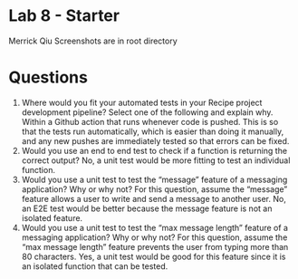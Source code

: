# Lab 8 - Starter
Merrick Qiu
Screenshots are in root directory
# Questions
1) Where would you fit your automated tests in your Recipe project development pipeline? Select one of the following and explain why.
    Within a Github action that runs whenever code is pushed. 
    This is so that the tests run automatically, which is easier than doing it manually, and any new pushes are immediately tested so that errors can be fixed.
2) Would you use an end to end test to check if a function is returning the correct output? 
    No, a unit test would be more fitting to test an individual function.
3) Would you use a unit test to test the “message” feature of a messaging application? Why or why not? For this question, assume the “message” feature allows a user to write and send a message to another user.
    No, an E2E test would be better because the message feature is not an isolated feature.
4) Would you use a unit test to test the “max message length” feature of a messaging application? Why or why not? For this question, assume the “max message length” feature prevents the user from typing more than 80 characters.
    Yes, a unit test would be good for this feature since it is an isolated function that can be tested.